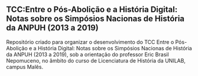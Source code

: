 ## TCC:Entre o Pós-Abolição e a História Digital: Notas sobre os Simpósios Nacionas de História da ANPUH (2013 a 2019)

Repositório criado para organizar o desenvolvimento do TCC Entre o Pós-Abolição e a História Digital: Notas sobre os Simpósios Nacionas de História da ANPUH (2013 a 2019), sob a orientação do professor Eric Brasil Nepomuceno, no âmbito do curso de Licenciatura de História da UNILAB, campus Malês.  
